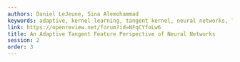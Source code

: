 ```yaml
---
authors: Daniel LeJeune, Sina Alemohammad
keywords: adaptive, kernel learning, tangent kernel, neural networks, low rank
link: https://openreview.net/forum?id=NFqCYfoLw6
title: An Adaptive Tangent Feature Perspective of Neural Networks
session: 2
order: 3
---
```

